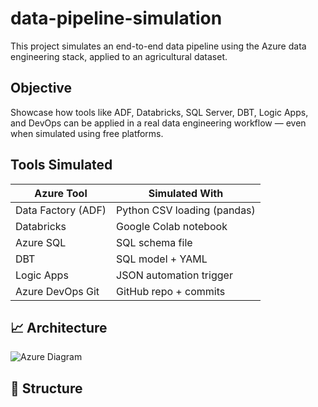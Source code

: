 # data-pipeline-simulation


This project simulates an end-to-end data pipeline using the Azure data engineering stack, applied to an agricultural dataset.

##  Objective

Showcase how tools like ADF, Databricks, SQL Server, DBT, Logic Apps, and DevOps can be applied in a real data engineering workflow — even when simulated using free platforms.

##  Tools Simulated

| Azure Tool         | Simulated With                |
|--------------------|-------------------------------|
| Data Factory (ADF) | Python CSV loading (pandas)   |
| Databricks         | Google Colab notebook         |
| Azure SQL          | SQL schema file               |
| DBT                | SQL model + YAML              |
| Logic Apps         | JSON automation trigger       |
| Azure DevOps Git   | GitHub repo + commits         |

## 📈 Architecture

![Azure Diagram](diagrams/azure_architecture.png)

## 📁 Structure
